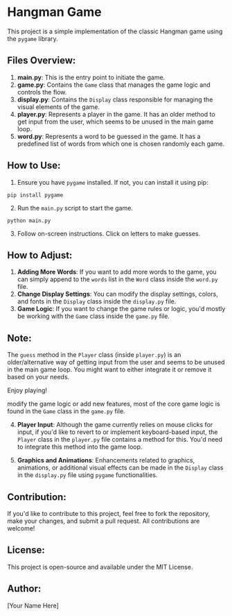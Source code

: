 
# Hangman Game

This project is a simple implementation of the classic Hangman game using the `pygame` library.

## Files Overview:

1. **main.py**: This is the entry point to initiate the game.
2. **game.py**: Contains the `Game` class that manages the game logic and controls the flow.
3. **display.py**: Contains the `Display` class responsible for managing the visual elements of the game.
4. **player.py**: Represents a player in the game. It has an older method to get input from the user, which seems to be unused in the main game loop.
5. **word.py**: Represents a word to be guessed in the game. It has a predefined list of words from which one is chosen randomly each game.

## How to Use:

1. Ensure you have `pygame` installed. If not, you can install it using pip:
```
pip install pygame
```
2. Run the `main.py` script to start the game.
```
python main.py
```
3. Follow on-screen instructions. Click on letters to make guesses.

## How to Adjust:

1. **Adding More Words**: If you want to add more words to the game, you can simply append to the `words` list in the `Word` class inside the `word.py` file.
2. **Change Display Settings**: You can modify the display settings, colors, and fonts in the `Display` class inside the `display.py` file.
3. **Game Logic**: If you want to change the game rules or logic, you'd mostly be working with the `Game` class inside the `game.py` file.

## Note:

The `guess` method in the `Player` class (inside `player.py`) is an older/alternative way of getting input from the user and seems to be unused in the main game loop. You might want to either integrate it or remove it based on your needs.

Enjoy playing!

modify the game logic or add new features, most of the core game logic is found in the `Game` class in the `game.py` file.

4. **Player Input**: Although the game currently relies on mouse clicks for input, if you'd like to revert to or implement keyboard-based input, the `Player` class in the `player.py` file contains a method for this. You'd need to integrate this method into the game loop.

5. **Graphics and Animations**: Enhancements related to graphics, animations, or additional visual effects can be made in the `Display` class in the `display.py` file using `pygame` functionalities.

## Contribution:

If you'd like to contribute to this project, feel free to fork the repository, make your changes, and submit a pull request. All contributions are welcome!

## License:

This project is open-source and available under the MIT License.

## Author:

[Your Name Here]

